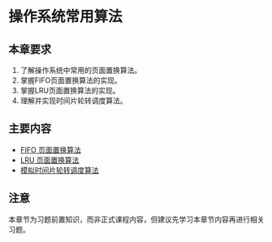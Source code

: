 # 操作系统常用算法

## 本章要求

1. 了解操作系统中常用的页面置换算法。
2. 掌握FIFO页面置换算法的实现。
3. 掌握LRU页面置换算法的实现。
4. 理解并实现时间片轮转调度算法。

## 主要内容

- [FIFO 页面置换算法](./chapter_4_1.md)
- [LRU 页面置换算法](./chapter_4_2.md)
- [模拟时间片轮转调度算法](./chapter_4_3.md)

## 注意

本章节为习题前置知识，而非正式课程内容，但建议先学习本章节内容再进行相关习题。
